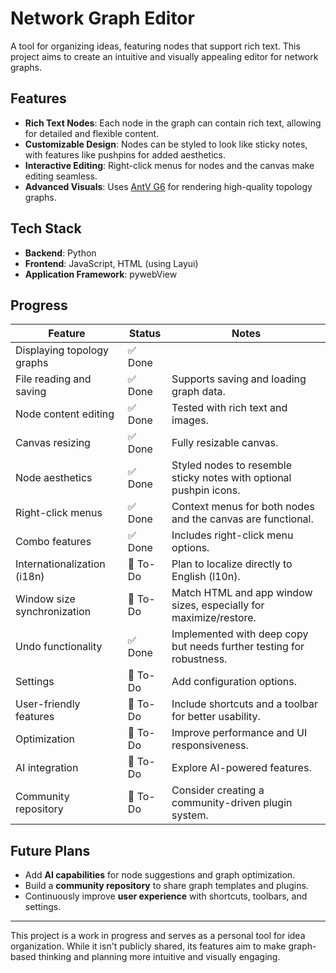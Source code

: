 # Network Graph Editor

A tool for organizing ideas, featuring nodes that support rich text. This project aims to create an intuitive and visually appealing editor for network graphs.

## Features

- **Rich Text Nodes**: Each node in the graph can contain rich text, allowing for detailed and flexible content.
- **Customizable Design**: Nodes can be styled to look like sticky notes, with features like pushpins for added aesthetics.
- **Interactive Editing**: Right-click menus for nodes and the canvas make editing seamless.
- **Advanced Visuals**: Uses [AntV G6](https://g6.antv.antgroup.com/) for rendering high-quality topology graphs.

## Tech Stack

- **Backend**: Python
- **Frontend**: JavaScript, HTML (using Layui)
- **Application Framework**: pywebView

## Progress

| Feature                     | Status   | Notes                                                                |
| --------------------------- | -------- | -------------------------------------------------------------------- |
| Displaying topology graphs  | ✅ Done   |                                                                      |
| File reading and saving     | ✅ Done   | Supports saving and loading graph data.                              |
| Node content editing        | ✅ Done   | Tested with rich text and images.                                    |
| Canvas resizing             | ✅ Done   | Fully resizable canvas.                                              |
| Node aesthetics             | ✅ Done   | Styled nodes to resemble sticky notes with optional pushpin icons.   |
| Right-click menus           | ✅ Done   | Context menus for both nodes and the canvas are functional.          |
| Combo features              | ✅ Done   | Includes right-click menu options.                                   |
| Internationalization (i18n) | 🚧 To-Do | Plan to localize directly to English (l10n).                         |
| Window size synchronization | 🚧 To-Do | Match HTML and app window sizes, especially for maximize/restore.    |
| Undo functionality          | ✅ Done   | Implemented with deep copy but needs further testing for robustness. |
| Settings                    | 🚧 To-Do | Add configuration options.                                           |
| User-friendly features      | 🚧 To-Do | Include shortcuts and a toolbar for better usability.                |
| Optimization                | 🚧 To-Do | Improve performance and UI responsiveness.                           |
| AI integration              | 🚧 To-Do | Explore AI-powered features.                                         |
| Community repository        | 🚧 To-Do | Consider creating a community-driven plugin system.                  |

## Future Plans

- Add **AI capabilities** for node suggestions and graph optimization.
- Build a **community repository** to share graph templates and plugins.
- Continuously improve **user experience** with shortcuts, toolbars, and settings.

---

This project is a work in progress and serves as a personal tool for idea organization. While it isn't publicly shared, its features aim to make graph-based thinking and planning more intuitive and visually engaging.
